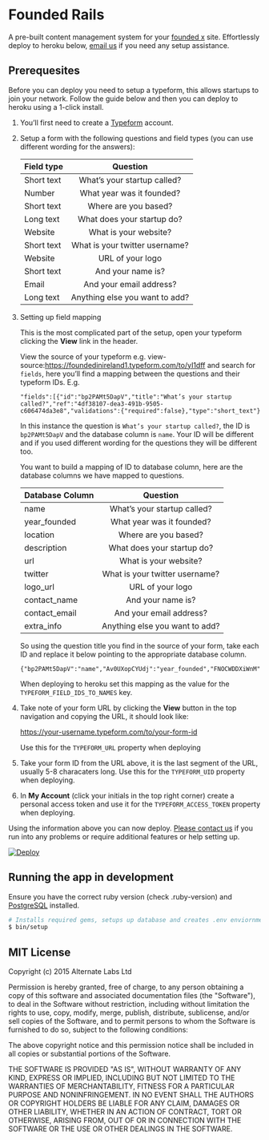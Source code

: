 # Founded Rails

A pre-built content management system for your [founded x](http://foundedx.com) site. Effortlessly deploy to heroku below, [email us](mailto:hello@alternatelabs.co?subject=Help%20setting%20up%20founded-rails) if you need any setup assistance.

## Prerequesites

Before you can deploy you need to setup a typeform, this allows startups to join your network. Follow the guide below and then you can deploy to heroku using a 1-click install.

1. You’ll first need to create a [Typeform](http://www.typeform.com/) account.

2. Setup a form with the following questions and field types (you can use different wording for the answers):

    | Field type | Question                       |
    | ---------- |:------------------------------:|
    | Short text | What’s your startup called?    |
    | Number     | What year was it founded?      |
    | Short text | Where are you based?           |
    | Long text  | What does your startup do?     |
    | Website    | What is your website?          |
    | Short text | What is your twitter username? |
    | Website    | URL of your logo               |
    | Short text | And your name is?              |
    | Email      | And your email address?        |
    | Long text  | Anything else you want to add? |

3. Setting up field mapping

    This is the most complicated part of the setup, open your typeform clicking the **View** link in the header.

    View the source of your typeform e.g. view-source:https://foundedinireland1.typeform.com/to/yI1dff and search for `fields`, here you’ll find a mapping between the questions and their typeform IDs. E.g.

    ```
    "fields":[{"id":"bp2PAMt5DapV","title":"What’s your startup called?","ref":"4df38107-dea3-491b-9505-c606474da3e8","validations":{"required":false},"type":"short_text"}
    ```

    In this instance the question is `What’s your startup called?`, the ID is `bp2PAMt5DapV` and the database column is `name`. Your ID will be different and if you used different wording for the questions they will be different too.

    You want to build a mapping of ID to database column, here are the database columns we have mapped to questions.

    | Database Column | Question                       |
    | --------------- |:------------------------------:|
    | name            | What’s your startup called?    |
    | year_founded    | What year was it founded?      |
    | location        | Where are you based?           |
    | description     | What does your startup do?     |
    | url             | What is your website?          |
    | twitter         | What is your twitter username? |
    | logo_url        | URL of your logo               |
    | contact_name    | And your name is?              |
    | contact_email   | And your email address?        |
    | extra_info      | Anything else you want to add? |

    So using the question title you find in the source of your form, take each ID and replace it below pointing to the appropriate database column.

    ```
    {"bp2PAMt5DapV":"name","Av0UXopCYUdj":"year_founded","FNOCWDDXiWnM":"location","DfgMjFJccVLN":"description","qIJf9xi70ZP5":"url","umMRGv2QZTuj":"twitter","qTFmXYLSEbPL":"logo_url","d1vBKmaB8ahg":"contact_name","LOk5rkEgVaAM":"contact_email","O6e59hlEzZuc":"extra_info"}
    ```

    When deploying to heroku set this mapping as the value for the `TYPEFORM_FIELD_IDS_TO_NAMES` key.

4. Take note of your form URL by clicking the **View** button in the top navigation and copying the URL, it should look like:

    https://your-username.typeform.com/to/your-form-id

    Use this for the `TYPEFORM_URL` property when deploying

5. Take your form ID from the URL above, it is the last segment of the URL, usually 5-8 characaters long. Use this for the `TYPEFORM_UID` property when deploying.

6. In **My Account** (click your initials in the top right corner) create a personal access token and use it for the `TYPEFORM_ACCESS_TOKEN` property when deploying.

Using the information above you can now deploy. [Please contact us](mailto:hello@alternatelabs.co?subject=Help%20setting%20up%20founded-rails) if you run into any problems or require additional features or help setting up.

[![Deploy](https://www.herokucdn.com/deploy/button.svg)](https://heroku.com/deploy?template=https://github.com/alternatelabs/founded-in-ireland)

## Running the app in development

Ensure you have the correct ruby version (check .ruby-version) and [PostgreSQL](http://postgresapp.com/) installed.

```sh
# Installs required gems, setups up database and creates .env enviornment file from sample
$ bin/setup
```

## MIT License

Copyright (c) 2015 Alternate Labs Ltd

Permission is hereby granted, free of charge, to any person obtaining a copy of this software and associated documentation files (the "Software"), to deal in the Software without restriction, including without limitation the rights to use, copy, modify, merge, publish, distribute, sublicense, and/or sell copies of the Software, and to permit persons to whom the Software is furnished to do so, subject to the following conditions:

The above copyright notice and this permission notice shall be included in all copies or substantial portions of the Software.

THE SOFTWARE IS PROVIDED "AS IS", WITHOUT WARRANTY OF ANY KIND, EXPRESS OR IMPLIED, INCLUDING BUT NOT LIMITED TO THE WARRANTIES OF MERCHANTABILITY, FITNESS FOR A PARTICULAR PURPOSE AND NONINFRINGEMENT. IN NO EVENT SHALL THE AUTHORS OR COPYRIGHT HOLDERS BE LIABLE FOR ANY CLAIM, DAMAGES OR OTHER LIABILITY, WHETHER IN AN ACTION OF CONTRACT, TORT OR OTHERWISE, ARISING FROM, OUT OF OR IN CONNECTION WITH THE SOFTWARE OR THE USE OR OTHER DEALINGS IN THE SOFTWARE.
